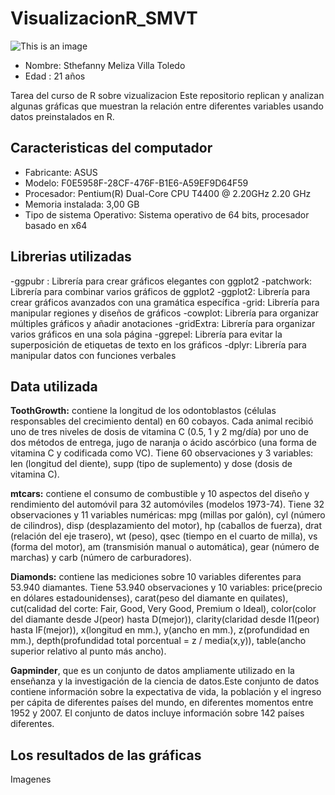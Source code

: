 
# VisualizacionR_SMVT
![This is an image](https://upload.wikimedia.org/wikipedia/commons/f/fc/Logo-ikiam-.png)
* Nombre: Sthefanny Meliza Villa Toledo
* Edad : 21 años

Tarea del curso de R sobre vizualizacion
Este repositorio replican y analizan algunas gráficas que muestran la relación entre diferentes variables usando datos preinstalados en R.
## Caracteristicas del computador
* Fabricante: ASUS
* Modelo: F0E5958F-28CF-476F-B1E6-A59EF9D64F59
* Procesador: Pentium(R) Dual-Core CPU       T4400  @ 2.20GHz   2.20 GHz
* Memoria instalada: 3,00 GB
* Tipo de sistema Operativo: Sistema operativo de 64 bits, procesador basado en x64
## Librerias utilizadas 
-ggpubr : Librería para crear gráficos elegantes con ggplot2 
-patchwork: Librería para combinar varios gráficos de ggplot2 
-ggplot2: Librería para crear gráficos avanzados con una gramática específica 
-grid: Librería para manipular regiones y diseños de gráficos 
-cowplot: Librería para organizar múltiples gráficos y añadir anotaciones 
-gridExtra: Librería para organizar varios gráficos en una sola página 
-ggrepel: Librería para evitar la superposición de etiquetas de texto en los gráficos 
-dplyr: Librería para manipular datos con funciones verbales 
## Data utilizada
**ToothGrowth:** contiene la longitud de los odontoblastos (células responsables del crecimiento dental) en 60 cobayos. Cada animal recibió uno de tres niveles de dosis de vitamina C (0.5, 1 y 2 mg/día) por uno de dos métodos de entrega, jugo de naranja o ácido ascórbico (una forma de vitamina C y codificada como VC). Tiene 60 observaciones y 3 variables: len (longitud del diente), supp (tipo de suplemento) y dose (dosis de vitamina C).

**mtcars:** contiene el consumo de combustible y 10 aspectos del diseño y rendimiento del automóvil para 32 automóviles (modelos 1973-74). Tiene 32 observaciones y 11 variables numéricas: mpg (millas por galón), cyl (número de cilindros), disp (desplazamiento del motor), hp (caballos de fuerza), drat (relación del eje trasero), wt (peso), qsec (tiempo en el cuarto de milla), vs (forma del motor), am (transmisión manual o automática), gear (número de marchas) y carb (número de carburadores).

**Diamonds:** contiene las mediciones sobre 10 variables diferentes para 53.940 diamantes. Tiene 53.940 observaciones y 10 variables: price(precio en dólares estadounidenses), carat(peso del diamante en quilates), cut(calidad del corte: Fair, Good, Very Good, Premium o Ideal), color(color del diamante desde J(peor) hasta D(mejor)), clarity(claridad desde I1(peor) hasta IF(mejor)), x(longitud en mm.), y(ancho en mm.), z(profundidad en mm.), depth(profundidad total porcentual = z / media(x,y)), table(ancho superior relativo al punto más ancho).

**Gapminder**, que es un conjunto de datos ampliamente utilizado en la enseñanza y la investigación de la ciencia de datos.Este conjunto de datos contiene información sobre la expectativa de vida, la población y el ingreso per cápita de diferentes países del mundo, en diferentes momentos entre 1952 y 2007. El conjunto de datos incluye información sobre 142 países diferentes.

## Los resultados de las gráficas 
Imagenes



